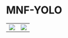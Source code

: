 # MNF-YOLO

<table><tr>
<td><img src=(https://github.com/GeRongGang/MNF-YOLO/blob/main/image10.jpeg) border=0></td>
<td><img src=(https://github.com/GeRongGang/MNF-YOLO/blob/main/image10.jpeg) border=0></td>
</tr></table>
